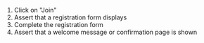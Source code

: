 1. Click on "Join"
2. Assert that a registration form displays
3. Complete the registration form
4. Assert that a welcome message or confirmation page is shown
